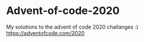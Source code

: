 # Advent-of-code-2020
My solutions to the advent of code 2020 challanges :)
https://adventofcode.com/2020
